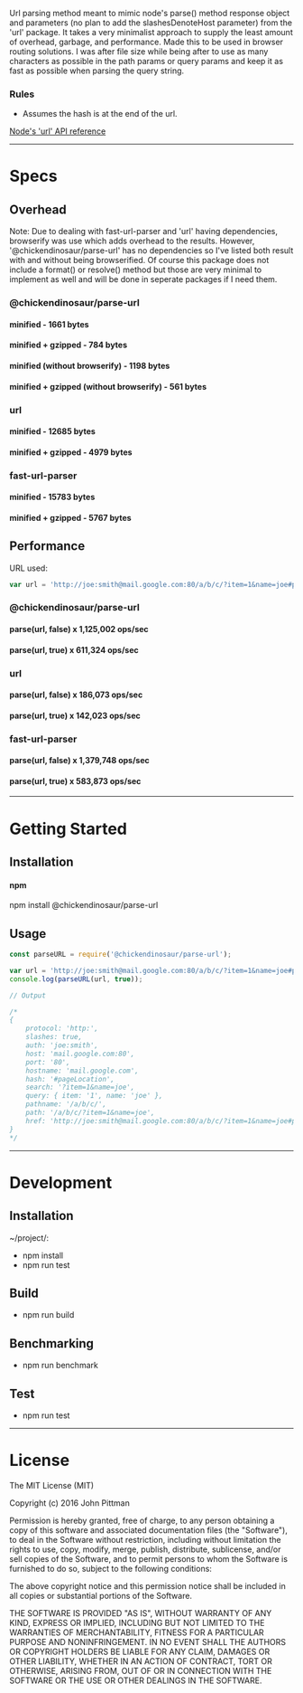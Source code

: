 Url parsing method meant to mimic node's parse() method response object and parameters (no plan to add the slashesDenoteHost parameter) from the 'url' package. It takes a very minimalist approach to supply the least amount of overhead, garbage, and performance. Made this to be used in browser routing solutions. I was after file size while being after to use as many characters as possible in the path params or query params and keep it as fast as possible when parsing the query string.  

### Rules
* Assumes the hash is at the end of the url.

[Node's 'url' API reference](https://nodejs.org/docs/latest/api/url.html)

---  

# Specs  

## Overhead  

Note: Due to dealing with fast-url-parser and 'url' having dependencies, browserify was use which adds overhead to the results. However, '@chickendinosaur/parse-url' has no dependencies so I've listed both result with and without being browserified. Of course this package does not include a format() or resolve() method but those are very minimal to implement as well and will be done in seperate packages if I need them.

### @chickendinosaur/parse-url  
#### minified - 1661 bytes  
#### minified + gzipped - 784 bytes  
#### minified (without browserify) - 1198 bytes  
#### minified + gzipped (without browserify) - 561 bytes  

### url  
#### minified - 12685 bytes  
#### minified + gzipped - 4979 bytes  

### fast-url-parser  
#### minified - 15783 bytes  
#### minified + gzipped - 5767 bytes  

## Performance  

URL used: 
```javascript
var url = 'http://joe:smith@mail.google.com:80/a/b/c/?item=1&name=joe#pageLocation';
```

### @chickendinosaur/parse-url  
#### parse(url, false) x 1,125,002 ops/sec  
#### parse(url, true) x  611,324 ops/sec  

### url  
#### parse(url, false) x 186,073 ops/sec  
#### parse(url, true) x 142,023 ops/sec  

### fast-url-parser  
#### parse(url, false) x 1,379,748 ops/sec  
#### parse(url, true) x 583,873 ops/sec  

---  

# Getting Started  

## Installation

#### npm  

npm install @chickendinosaur/parse-url

## Usage

```javascript
const parseURL = require('@chickendinosaur/parse-url');

var url = 'http://joe:smith@mail.google.com:80/a/b/c/?item=1&name=joe#pageLocation';
console.log(parseURL(url, true));

// Output

/*
{
	protocol: 'http:',
	slashes: true,
	auth: 'joe:smith',
	host: 'mail.google.com:80',
	port: '80',
	hostname: 'mail.google.com',
	hash: '#pageLocation',
	search: '?item=1&name=joe',
	query: { item: '1', name: 'joe' },
	pathname: '/a/b/c/',
	path: '/a/b/c/?item=1&name=joe',
	href: 'http://joe:smith@mail.google.com:80/a/b/c/?item=1&name=joe#pageLocation'
}
*/
```
---  

# Development  

## Installation  

~/project/:

* npm install
* npm run test

## Build  

* npm run build

## Benchmarking  

* npm run benchmark

## Test  

* npm run test

---  

# License  

The MIT License (MIT)

Copyright (c) 2016 John Pittman

Permission is hereby granted, free of charge, to any person obtaining a copy
of this software and associated documentation files (the "Software"), to deal
in the Software without restriction, including without limitation the rights
to use, copy, modify, merge, publish, distribute, sublicense, and/or sell
copies of the Software, and to permit persons to whom the Software is
furnished to do so, subject to the following conditions:

The above copyright notice and this permission notice shall be included in all
copies or substantial portions of the Software.

THE SOFTWARE IS PROVIDED "AS IS", WITHOUT WARRANTY OF ANY KIND, EXPRESS OR
IMPLIED, INCLUDING BUT NOT LIMITED TO THE WARRANTIES OF MERCHANTABILITY,
FITNESS FOR A PARTICULAR PURPOSE AND NONINFRINGEMENT. IN NO EVENT SHALL THE
AUTHORS OR COPYRIGHT HOLDERS BE LIABLE FOR ANY CLAIM, DAMAGES OR OTHER
LIABILITY, WHETHER IN AN ACTION OF CONTRACT, TORT OR OTHERWISE, ARISING FROM,
OUT OF OR IN CONNECTION WITH THE SOFTWARE OR THE USE OR OTHER DEALINGS IN THE
SOFTWARE.
